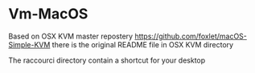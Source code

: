 # Vm-MacOS
Based on OSX KVM master repostery https://github.com/foxlet/macOS-Simple-KVM
there is the original README file in OSX KVM directory

The raccourci directory contain a shortcut for your desktop 

